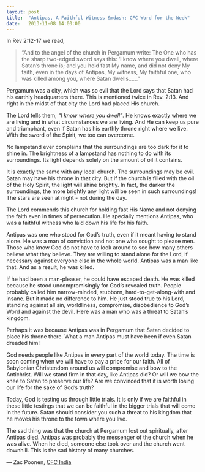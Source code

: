 ```yaml
---
layout: post
title:  "Antipas, A Faithful Witness &mdash; CFC Word for the Week"
date:   2013-11-08 14:00:00
---
```

In Rev 2:12-17 we read,

> “And to the angel of the church in Pergamum write: The One who has the sharp two-edged sword says this: ‘I know where you dwell, where Satan’s throne is; and you hold fast My name, and did not deny My faith, even in the days of Antipas, My witness, My faithful one, who was killed among you, where Satan dwells…...”

Pergamum was a city, which was so evil that the Lord says that Satan had his earthly headquarters there. This is mentioned twice in Rev. 2:13. And right in the midst of that city the Lord had placed His church.

The Lord tells them, *“I know where you dwell”*. He knows exactly where we are living and in what circumstances we are living. And He can keep us pure and triumphant, even if Satan has his earthly throne right where we live. With the sword of the Spirit, we too can overcome.

No lampstand ever complains that the surroundings are too dark for it to shine in. The brightness of a lampstand has nothing to do with its surroundings. Its light depends solely on the amount of oil it contains.

It is exactly the same with any local church. The surroundings may be evil. Satan may have his throne in that city. But if the church is filled with the oil of the Holy Spirit, the light will shine brightly. In fact, the darker the surroundings, the more brightly any light will be seen in such surroundings! The stars are seen at night - not during the day.

The Lord commends this church for holding fast His Name and not denying the faith even in times of persecution. He specially mentions Antipas, who was a faithful witness who laid down his life for his faith.

Antipas was one who stood for God’s truth, even if it meant having to stand alone. He was a man of conviction and not one who sought to please men. Those who know God do not have to look around to see how many others believe what they believe. They are willing to stand alone for the Lord, if necessary against everyone else in the whole world. Antipas was a man like that. And as a result, he was killed.

If he had been a man-pleaser, he could have escaped death. He was killed because he stood uncompromisingly for God’s revealed truth. People probably called him narrow-minded, stubborn, hard-to-get-along-with and insane. But it made no difference to him. He just stood true to his Lord, standing against all sin, worldliness, compromise, disobedience to God’s Word and against the devil. Here was a man who was a threat to Satan’s kingdom.

Perhaps it was because Antipas was in Pergamum that Satan decided to place his throne there. What a man Antipas must have been if even Satan dreaded him!

God needs people like Antipas in every part of the world today. The time is soon coming when we will have to pay a price for our faith. All of Babylonian Christendom around us will compromise and bow to the Antichrist. Will we stand firm in that day, like Antipas did? Or will we bow the knee to Satan to preserve our life? Are we convinced that it is worth losing our life for the sake of God’s truth?

Today, God is testing us through little trials. It is only if we are faithful in these little testings that we can be faithful in the bigger trials that will come in the future. Satan should consider you such a threat to his kingdom that he moves his throne to the town where you live.

The sad thing was that the church at Pergamum lost out spiritually, after Antipas died. Antipas was probably the messenger of the church when he was alive. When he died, someone else took over and the church went downhill. This is the sad history of many churches.

&mdash; Zac Poonen, <a href="http://www.cfcindia.com/">CFC India</a>
